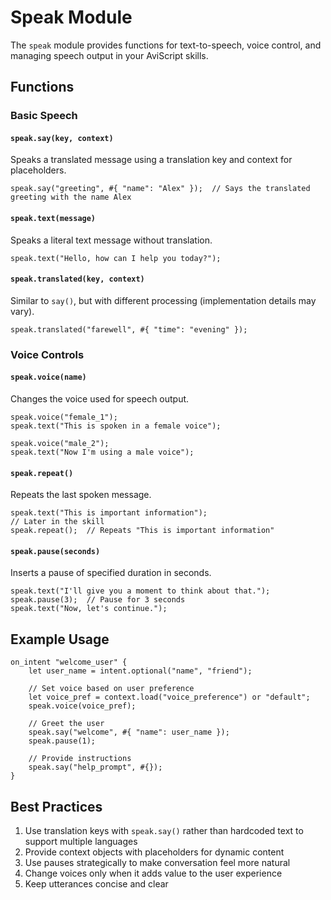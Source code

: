 Speak Module
=============

The `speak` module provides functions for text-to-speech, voice control, and managing speech output in your AviScript skills.

## Functions

### Basic Speech

#### `speak.say(key, context)`
Speaks a translated message using a translation key and context for placeholders.

```
speak.say("greeting", #{ "name": "Alex" });  // Says the translated greeting with the name Alex
```

#### `speak.text(message)`
Speaks a literal text message without translation.

```
speak.text("Hello, how can I help you today?");
```

#### `speak.translated(key, context)`
Similar to `say()`, but with different processing (implementation details may vary).

```
speak.translated("farewell", #{ "time": "evening" });
```

### Voice Controls

#### `speak.voice(name)`
Changes the voice used for speech output.

```
speak.voice("female_1");
speak.text("This is spoken in a female voice");

speak.voice("male_2");
speak.text("Now I'm using a male voice");
```

#### `speak.repeat()`
Repeats the last spoken message.

```
speak.text("This is important information");
// Later in the skill
speak.repeat();  // Repeats "This is important information"
```

#### `speak.pause(seconds)`
Inserts a pause of specified duration in seconds.

```
speak.text("I'll give you a moment to think about that.");
speak.pause(3);  // Pause for 3 seconds
speak.text("Now, let's continue.");
```

## Example Usage

```
on_intent "welcome_user" {
    let user_name = intent.optional("name", "friend");
    
    // Set voice based on user preference
    let voice_pref = context.load("voice_preference") or "default";
    speak.voice(voice_pref);
    
    // Greet the user
    speak.say("welcome", #{ "name": user_name });
    speak.pause(1);
    
    // Provide instructions
    speak.say("help_prompt", #{});
}
```

## Best Practices

1. Use translation keys with `speak.say()` rather than hardcoded text to support multiple languages
2. Provide context objects with placeholders for dynamic content
3. Use pauses strategically to make conversation feel more natural
4. Change voices only when it adds value to the user experience
5. Keep utterances concise and clear